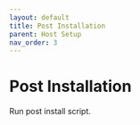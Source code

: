 ```yaml
---
layout: default
title: Post Installation
parent: Host Setup
nav_order: 3
---
```


# Post Installation

Run post install script.
